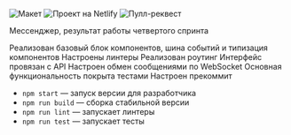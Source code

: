 ![Макет](https://www.figma.com/design/xZ9pGaxrjqaGgwZ1nJPDCz/Chat_external_link?node-id=0-1&t=HPY3rRbPwJETz5kV-1)
![Проект на Netlify](https://urmanta-messenger.netlify.app/)
![Пулл-реквест](https://github.com/urmanta/middle.messenger.praktikum.yandex/pull/6)

Мессенджер, результат работы четвертого спринта

Реализован базовый блок компонентов, шина событий и типизация компонентов
Настроены линтеры
Реализован роутинг
Интерфейс провязан с API
Настроен обмен сообщениями по WebSocket
Основная функциональность покрыта тестами
Настроен прекоммит

- `npm start` — запуск версии для разработчика
- `npm run build` — сборка стабильной версии
- `npm run lint` — запускает линтеры
- `npm run test` — запускает тесты
